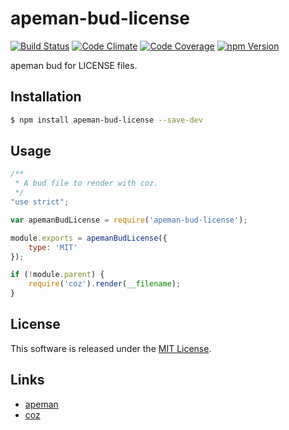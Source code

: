 apeman-bud-license
==========

<!-- Badge Start -->
<a name="badges"></a>

[![Build Status][bd_travis_shield_url]][bd_travis_url]
[![Code Climate][bd_codeclimate_shield_url]][bd_codeclimate_url]
[![Code Coverage][bd_codeclimate_coverage_shield_url]][bd_codeclimate_url]
[![npm Version][bd_npm_shield_url]][bd_npm_url]

[bd_repo_url]: https://github.com/apeman-bud-labo/apeman-bud-license
[bd_travis_url]: http://travis-ci.org/apeman-bud-labo/apeman-bud-license
[bd_travis_shield_url]: http://img.shields.io/travis/apeman-bud-labo/apeman-bud-license.svg?style=flat
[bd_license_url]: https://github.com/apeman-bud-labo/apeman-bud-license/blob/master/LICENSE
[bd_codeclimate_url]: http://codeclimate.com/github/apeman-bud-labo/apeman-bud-license
[bd_codeclimate_shield_url]: http://img.shields.io/codeclimate/github/apeman-bud-labo/apeman-bud-license.svg?style=flat
[bd_codeclimate_coverage_shield_url]: http://img.shields.io/codeclimate/coverage/github/apeman-bud-labo/apeman-bud-license.svg?style=flat
[bd_gemnasium_url]: https://gemnasium.com/apeman-bud-labo/apeman-bud-license
[bd_gemnasium_shield_url]: https://gemnasium.com/apeman-bud-labo/apeman-bud-license.svg
[bd_npm_url]: http://www.npmjs.org/package/apeman-bud-license
[bd_npm_shield_url]: http://img.shields.io/npm/v/apeman-bud-license.svg?style=flat
[bd_bower_badge_url]: https://img.shields.io/bower/v/apeman-bud-license.svg?style=flat

<!-- Badge End -->


<!-- Description Start -->
<a name="description"></a>

apeman bud for LICENSE files.

<!-- Description End -->


<!-- Overview Start -->
<a name="overview"></a>


<!-- Overview End -->


<!-- Sections Start -->
<a name="sections"></a>

<!-- Section from "doc/readme/01.Installation.md.hbs" Start -->

<a name="section-doc-readme-01-installation-md"></a>
Installation
-----

```bash
$ npm install apeman-bud-license --save-dev
```

<!-- Section from "doc/readme/01.Installation.md.hbs" End -->

<!-- Section from "doc/readme/02.Usage.md.hbs" Start -->

<a name="section-doc-readme-02-usage-md"></a>
Usage
---------

```javascript
/**
 * A bud file to render with coz.
 */
"use strict";

var apemanBudLicense = require('apeman-bud-license');

module.exports = apemanBudLicense({
    type: 'MIT'
});

if (!module.parent) {
    require('coz').render(__filename);
}
```

<!-- Section from "doc/readme/02.Usage.md.hbs" End -->


<!-- Sections Start -->


<!-- LICENSE Start -->
<a name="license"></a>

License
-------
This software is released under the [MIT License](https://github.com/apeman-bud-labo/apeman-bud-license/blob/master/LICENSE).

<!-- LICENSE End -->


<!-- Links Start -->
<a name="links"></a>

Links
------

+ [apeman](https://github.com/apeman-labo/apeman)
+ [coz](https://github.com/coz-repo/coz)

<!-- Links End -->
